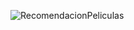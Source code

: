 ![RecomendacionPeliculas](https://github.com/Jaortega98/Marketing/assets/160089978/3e205c59-aa81-4f38-8516-63273be822d4)
